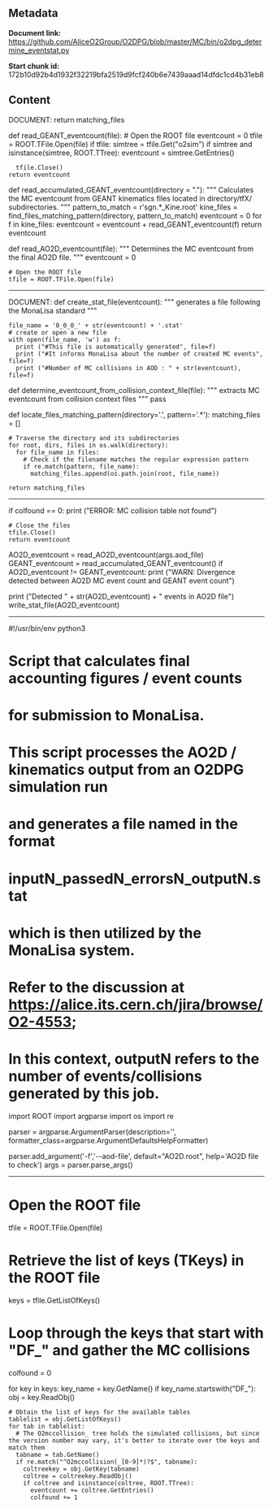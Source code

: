 ## Metadata

**Document link:** https://github.com/AliceO2Group/O2DPG/blob/master/MC/bin/o2dpg_determine_eventstat.py

**Start chunk id:** 172b10d92b4d1932f32219bfa2519d9fcf240b6e7439aaad14dfdc1cd4b31eb8

## Content

DOCUMENT:
    return matching_files

def read_GEANT_eventcount(file):
    # Open the ROOT file
    eventcount = 0
    tfile = ROOT.TFile.Open(file)
    if tfile:
      simtree = tfile.Get("o2sim")
      if simtree and isinstance(simtree, ROOT.TTree):
        eventcount = simtree.GetEntries()

      tfile.Close()
    return eventcount

def read_accumulated_GEANT_eventcount(directory = "."):
    """
    Calculates the MC eventcount from GEANT kinematics files located
    in directory/tfX/ subdirectories.
    """
    pattern_to_match = r'sgn.*_Kine.root'
    kine_files = find_files_matching_pattern(directory, pattern_to_match)
    eventcount = 0
    for f in kine_files:
      eventcount = eventcount + read_GEANT_eventcount(f)
    return eventcount

def read_AO2D_eventcount(file):
    """
    Determines the MC eventcount from the final AO2D file.
    """
    eventcount = 0

    # Open the ROOT file
    tfile = ROOT.TFile.Open(file)

---

DOCUMENT:
    def create_stat_file(eventcount):
    """
    generates a file following the MonaLisa standard
    """
    
    file_name = '0_0_0_' + str(eventcount) + '.stat'
    # create or open a new file
    with open(file_name, 'w') as f:
      print ("#This file is automatically generated", file=f)
      print ("#It informs MonaLisa about the number of created MC events", file=f)
      print ("#Number of MC collisions in AOD : " + str(eventcount), file=f)

def determine_eventcount_from_collision_context_file(file):
    """
    extracts MC eventcount from collision context files
    """
    pass

def locate_files_matching_pattern(directory='.', pattern='.*'):
    matching_files = []

    # Traverse the directory and its subdirectories
    for root, dirs, files in os.walk(directory):
      for file_name in files:
        # Check if the filename matches the regular expression pattern
        if re.match(pattern, file_name):
          matching_files.append(os.path.join(root, file_name))

    return matching_files

---

if colfound == 0:
  print ("ERROR: MC collision table not found")

    # Close the files
    tfile.Close()
    return eventcount

AO2D_eventcount = read_AO2D_eventcount(args.aod_file)
GEANT_eventcount = read_accumulated_GEANT_eventcount()
if AO2D_eventcount != GEANT_eventcount:
    print ("WARN: Divergence detected between AO2D MC event count and GEANT event count")

print ("Detected " + str(AO2D_eventcount) + " events in AO2D file")
write_stat_file(AO2D_eventcount)

---

#!/usr/bin/env python3

#
# Script that calculates final accounting figures / event counts
# for submission to MonaLisa.
#  
# This script processes the AO2D / kinematics output from an O2DPG simulation run 
# and generates a file named in the format 
#
# inputN_passedN_errorsN_outputN.stat 
# 
# which is then utilized by the MonaLisa system.
#
# Refer to the discussion at https://alice.its.cern.ch/jira/browse/O2-4553;
# In this context, outputN refers to the number of events/collisions generated by this job.

import ROOT
import argparse
import os
import re

parser = argparse.ArgumentParser(description='',
                                 formatter_class=argparse.ArgumentDefaultsHelpFormatter)

parser.add_argument('-f','--aod-file', default="AO2D.root", help='AO2D file to check')
args = parser.parse_args()

---

# Open the ROOT file
tfile = ROOT.TFile.Open(file)

# Retrieve the list of keys (TKeys) in the ROOT file
keys = tfile.GetListOfKeys()

# Loop through the keys that start with "DF_" and gather the MC collisions
colfound = 0

for key in keys:
  key_name = key.GetName()
  if key_name.startswith("DF_"):
    obj = key.ReadObj()

    # Obtain the list of keys for the available tables
    tablelist = obj.GetListOfKeys()
    for tab in tablelist:
      # The O2mccollision_ tree holds the simulated collisions, but since the version number may vary, it's better to iterate over the keys and match them
      tabname = tab.GetName()
      if re.match("^O2mccollision(_[0-9]*)?$", tabname):
        coltreekey = obj.GetKey(tabname)
        coltree = coltreekey.ReadObj()
        if coltree and isinstance(coltree, ROOT.TTree):
          eventcount += coltree.GetEntries()
          colfound += 1
